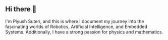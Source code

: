 ## Hi there 👋
I'm Piyush Suteri, and this is where I document my journey into the fascinating worlds of Robotics, Artificial Intelligence, and Embedded Systems. Additionally, I have a strong passion for physics and mathematics.
